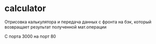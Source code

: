 # calculator
Отрисовка калькулятора и передача данных с фронта на бэк, который возвращает результат полученной мат.операции 

С порта 3000 на порт 80
